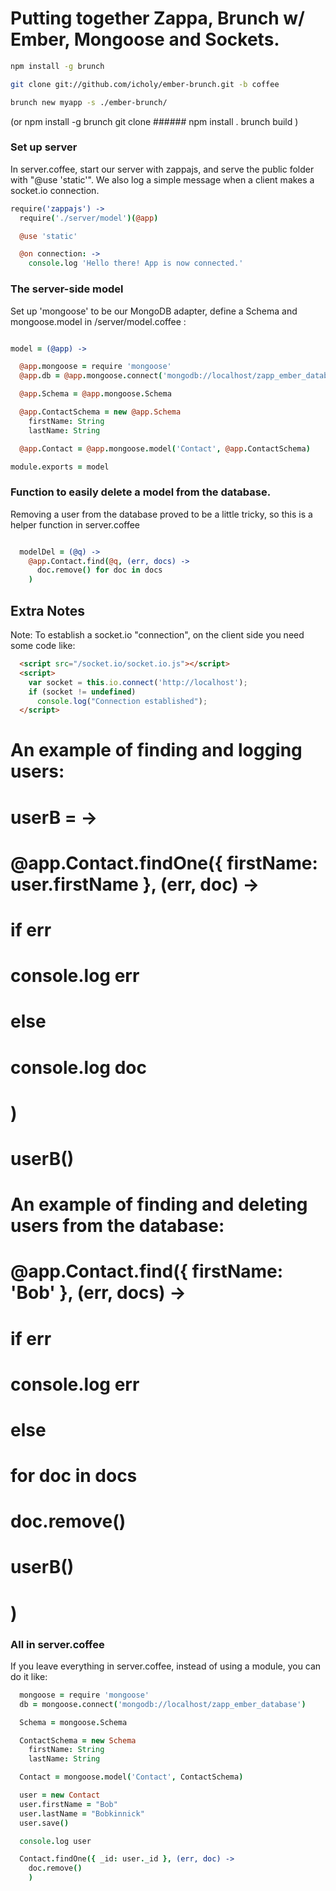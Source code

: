 # Putting together Zappa, Brunch w/ Ember, Mongoose and Sockets.

```bash
npm install -g brunch

git clone git://github.com/icholy/ember-brunch.git -b coffee

brunch new myapp -s ./ember-brunch/
```

(or 
npm install -g brunch
git clone ######
npm install .
brunch build
)

### Set up server

In server.coffee, start our server with zappajs, and serve the public folder with "@use 'static'". We also log a simple message when a client makes a socket.io connection. 

```coffee
require('zappajs') ->
  require('./server/model')(@app)

  @use 'static'

  @on connection: ->
    console.log 'Hello there! App is now connected.'
```
### The server-side model

Set up 'mongoose' to be our MongoDB adapter, define a Schema and mongoose.model in /server/model.coffee :

```coffee

model = (@app) ->

  @app.mongoose = require 'mongoose'
  @app.db = @app.mongoose.connect('mongodb://localhost/zapp_ember_database')

  @app.Schema = @app.mongoose.Schema

  @app.ContactSchema = new @app.Schema
    firstName: String
    lastName: String

  @app.Contact = @app.mongoose.model('Contact', @app.ContactSchema)

module.exports = model
```
### Function to easily delete a model from the database.

Removing a user from the database proved to be a little tricky, so this is a helper function in server.coffee

```coffee

  modelDel = (@q) ->
    @app.Contact.find(@q, (err, docs) ->
      doc.remove() for doc in docs
    )

```




## Extra Notes

Note: To establish a socket.io "connection", on the client side you need some code like:

```html
  <script src="/socket.io/socket.io.js"></script>
  <script>
    var socket = this.io.connect('http://localhost');
    if (socket != undefined)
      console.log("Connection established");
  </script>
```
  # An example of finding and logging users:
  #
  # userB = ->
  #   @app.Contact.findOne({ firstName: user.firstName }, (err, doc) ->
  #     if err
  #       console.log err
  #     else
  #       console.log doc
  #   )

  # userB()

  # An example of finding and deleting users from the database:
  #
  # @app.Contact.find({ firstName: 'Bob' }, (err, docs) ->
  #   if err
  #     console.log err
  #   else
  #     for doc in docs
  #       doc.remove()
  #     userB()
  # )

### All in server.coffee

If you leave everything in server.coffee, instead of using a module, you can do it like:

```coffee
  mongoose = require 'mongoose'
  db = mongoose.connect('mongodb://localhost/zapp_ember_database')

  Schema = mongoose.Schema

  ContactSchema = new Schema
    firstName: String
    lastName: String

  Contact = mongoose.model('Contact', ContactSchema)

  user = new Contact
  user.firstName = "Bob"
  user.lastName = "Bobkinnick"
  user.save()

  console.log user

  Contact.findOne({ _id: user._id }, (err, doc) ->
    doc.remove()
    )
  ```
